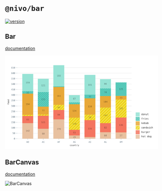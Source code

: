 # `@nivo/bar`

[![version](https://img.shields.io/npm/v/@nivo/bar.svg?style=flat-square)](https://www.npmjs.com/package/@nivo/bar)

## Bar

[documentation](http://nivo.rocks/bar)

![Bar](https://raw.githubusercontent.com/plouc/nivo/master/packages/bar/doc/bar.png)

## BarCanvas

[documentation](http://nivo.rocks/bar/canvas)

![BarCanvas](https://raw.githubusercontent.com/plouc/nivo/master/packages/bump/doc/bar-canvas.png)
